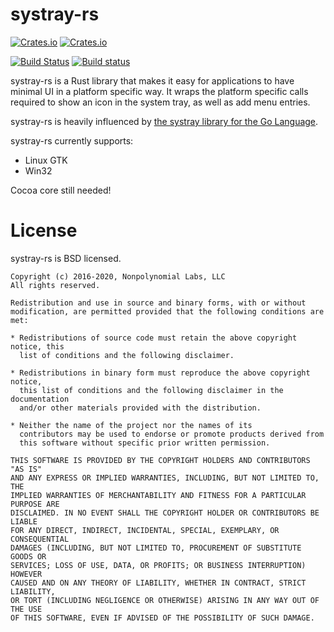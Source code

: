 # systray-rs

[![Crates.io](https://img.shields.io/crates/v/systray)](https://crates.io/crates/systray) [![Crates.io](https://img.shields.io/crates/d/systray)](https://crates.io/crates/systray)

[![Build Status](https://travis-ci.org/qdot/systray-rs.svg?branch=master)](https://travis-ci.org/qdot/systray-rs) [![Build status](https://ci.appveyor.com/api/projects/status/lhqm3lucb5w5559b?svg=true)](https://ci.appveyor.com/project/qdot/systray-rs)

systray-rs is a Rust library that makes it easy for applications to
have minimal UI in a platform specific way. It wraps the platform
specific calls required to show an icon in the system tray, as well as
add menu entries.

systray-rs is heavily influenced by
[the systray library for the Go Language](https://github.com/getlantern/systray).

systray-rs currently supports:

- Linux GTK
- Win32

Cocoa core still needed!

# License

systray-rs is BSD licensed.

    Copyright (c) 2016-2020, Nonpolynomial Labs, LLC
    All rights reserved.
    
    Redistribution and use in source and binary forms, with or without
    modification, are permitted provided that the following conditions are met:
    
    * Redistributions of source code must retain the above copyright notice, this
      list of conditions and the following disclaimer.
    
    * Redistributions in binary form must reproduce the above copyright notice,
      this list of conditions and the following disclaimer in the documentation
      and/or other materials provided with the distribution.
    
    * Neither the name of the project nor the names of its
      contributors may be used to endorse or promote products derived from
      this software without specific prior written permission.
    
    THIS SOFTWARE IS PROVIDED BY THE COPYRIGHT HOLDERS AND CONTRIBUTORS "AS IS"
    AND ANY EXPRESS OR IMPLIED WARRANTIES, INCLUDING, BUT NOT LIMITED TO, THE
    IMPLIED WARRANTIES OF MERCHANTABILITY AND FITNESS FOR A PARTICULAR PURPOSE ARE
    DISCLAIMED. IN NO EVENT SHALL THE COPYRIGHT HOLDER OR CONTRIBUTORS BE LIABLE
    FOR ANY DIRECT, INDIRECT, INCIDENTAL, SPECIAL, EXEMPLARY, OR CONSEQUENTIAL
    DAMAGES (INCLUDING, BUT NOT LIMITED TO, PROCUREMENT OF SUBSTITUTE GOODS OR
    SERVICES; LOSS OF USE, DATA, OR PROFITS; OR BUSINESS INTERRUPTION) HOWEVER
    CAUSED AND ON ANY THEORY OF LIABILITY, WHETHER IN CONTRACT, STRICT LIABILITY,
    OR TORT (INCLUDING NEGLIGENCE OR OTHERWISE) ARISING IN ANY WAY OUT OF THE USE
    OF THIS SOFTWARE, EVEN IF ADVISED OF THE POSSIBILITY OF SUCH DAMAGE.

